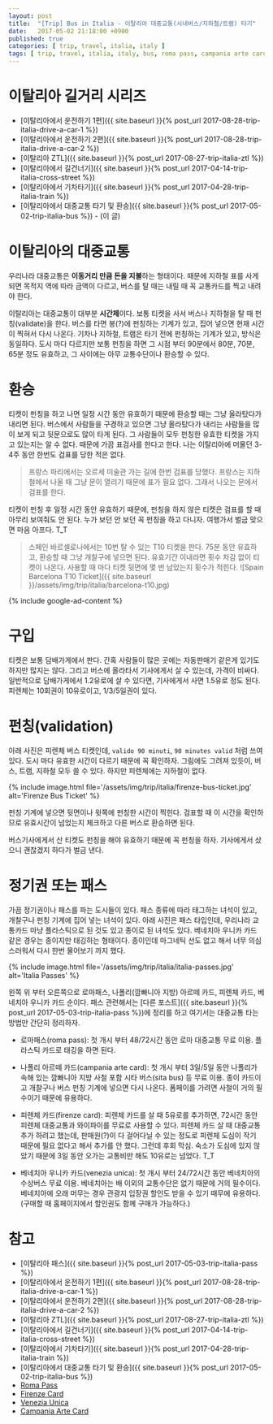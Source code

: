 ```yaml
---
layout: post
title:  "[Trip] Bus in Italia - 이탈리아 대중교통(시내버스/지하철/트램) 타기"
date:   2017-05-02 21:18:00 +0900
published: true
categories: [ trip, travel, italia, italy ]
tags: [ trip, travel, italia, italy, bus, roma pass, campania arte card, firenze card, venezia unica, venezia, venice, firenze, florence, napoli, roma, rome, circumvesuviana, pompeii ]
---
```


# 이탈리아 길거리 시리즈

- [이탈리아에서 운전하기 1편]({{ site.baseurl }}{% post_url 2017-08-28-trip-italia-drive-a-car-1 %})
- [이탈리아에서 운전하기 2편]({{ site.baseurl }}{% post_url 2017-08-28-trip-italia-drive-a-car-2 %})
- [이탈리아 ZTL]({{ site.baseurl }}{% post_url 2017-08-27-trip-italia-ztl %})
- [이탈리아에서 길건너기]({{ site.baseurl }}{% post_url 2017-04-14-trip-italia-cross-street %})
- [이탈리아에서 기차타기]({{ site.baseurl }}{% post_url 2017-04-28-trip-italia-train %})
- [이탈리아에서 대중교통 타기 및 환승]({{ site.baseurl }}{% post_url 2017-05-02-trip-italia-bus %}) - (이 글)


# 이탈리아의 대중교통

우리나라 대중교통은 **이동거리 만큼 돈을 지불**하는 형태이다. 때문에 지하철 표를 사게 되면 목적지 역에 따라 금액이 다르고, 버스를 탈 때는 내릴 때 꼭 교통카드를 찍고 내려야 한다.

이탈리아는 대중교통이 대부분 **시간제**이다. 보통 티켓을 사서 버스나 지하철을 탈 때 펀칭(validate)을 한다. 버스를 타면 봉(?)에 펀칭하는 기계가 있고, 집어 넣으면 현재 시간이 찍혀서 다시 나온다. 기차나 지하철, 트램은 타기 전에 펀칭하는 기계가 있고, 방식은 동일하다. 도시 마다 다르지만 보통 펀칭을 하면 그 시점 부터 90분에서 80분, 70분, 65분 정도 유효하고, 그 사이에는 아무 교통수단이나 환승할 수 있다.

# 환승

티켓이 펀칭을 하고 나면 일정 시간 동안 유효하기 때문에 환승할 때는 그냥 올라탔다가 내리면 된다. 버스에서 사람들을 구경하고 있으면 그냥 올라탔다가 내리는 사람들을 많이 보게 되고 뒷문으로도 많이 타게 된다. 그 사람들이 모두 펀칭한 유효한 티켓을 가지고 있는지는 알 수 없다. 때문에 가끔 표검사를 한다고 한다. 나는 이탈리아에 머물던 3-4주 동안 한번도 검표를 당한 적은 없다.

> 프랑스 파리에서는 오르세 미술관 가는 길에 한번 검표를 당했다. 프랑스는 지하철에서 나올 때 그냥 문이 열리기 때문에 표가 필요 없다. 그래서 나오는 문에서 검표를 한다.

티켓이 펀칭 후 일정 시간 동안 유효하기 때문에, 펀칭을 하지 않은 티켓은 검표를 할 때 아무리 보여줘도 안 된다. 누가 보던 안 보던 꼭 펀칭을 하고 다니자. 여행가서 벌금 맞으면 마음 아프다. T_T

> 스페인 바르셀로나에서는 10번 탈 수 있는 T10 티켓을 판다. 75분 동안 유효하고, 환승할 때 그냥 개찰구에 넣으면 된다. 유효기간 이내라면 횟수 차감 없이 티켓이 나온다. 사용할 때 마다 티켓 뒷면에 몇 번 남았는지 횟수가 적힌다.
> ![Spain Barcelona T10 Ticket]({{ site.baseurl }}/assets/img/trip/italia/barcelona-t10.jpg)

{% include google-ad-content %}

# 구입

티켓은 보통 담배가게에서 판다. 간혹 사람들이 많은 곳에는 자동판매기 같은게 있기도 하지만 많지는 않다. 그리고 버스에 올라타서 기사에게서 살 수 있는데, 가격이 비싸다. 일반적으로 담배가게에서 1.2유로에 살 수 있다면, 기사에게서 사면 1.5유로 정도 된다. 피렌체는 10회권이 10유로이고, 1/3/5일권이 있다.

# 펀칭(validation)

아래 사진은 피렌체 버스 티켓인데, `valido 90 minuti`, `90 minutes valid` 처럼 쓰여 있다. 도시 마다 유효한 시간이 다르기 때문에 꼭 확인하자. 그림에도 그려져 있듯이, 버스, 트램, 지하철 모두 쓸 수 있다. 하지만 피렌체에는 지하철이 없다.

{% include image.html file='/assets/img/trip/italia/firenze-bus-ticket.jpg' alt='Firenze Bus Ticket' %}

펀칭 기계에 넣으면 뒷면이나 윗쪽에 펀칭한 시간이 찍힌다. 검표할 때 이 시간을 확인하므로 유효시간이 넘었는지 체크하고 다른 버스로 환승하면 된다.

버스기사에게서 산 티켓도 펀칭을 해야 유효하기 때문에 꼭 펀칭을 하자. 기사에게서 샀으니 괜찮겠지 하다가 벌금 낸다.

# 정기권 또는 패스

가끔 정기권이나 패스를 파는 도시들이 있다. 패스 종류에 따라 태그하는 녀석이 있고, 개찰구나 펀칭 기계에 집어 넣는 녀석이 있다. 아래 사진은 패스 타입인데, 우리나라 교통카드 마냥 플라스틱으로 된 것도 있고 종이로 된 녀석도 있다. 베네치아 우니카 카드 같은 경우는 종이지만 태깅하는 형태이다. 종이인데 마그네틱 선도 없고 해서 너무 의심스러워서 다시 한번 물어보기 까지 했다.

{% include image.html file='/assets/img/trip/italia/italia-passes.jpg' alt='Italia Passes' %}

왼쪽 위 부터 오른쪽으로 로마패스, 나폴리(깜빠니아 지방) 아르떼 카드, 피렌체 카드, 베네치아 우니카 카드 순이다. 패스 관련해서는 [다른 포스트]({{ site.baseurl }}{% post_url 2017-05-03-trip-italia-pass %})에 정리를 하고 여기서는 대중교통 타는 방법만 간단히 정리하자.

- 로마패스(roma pass): 첫 개시 부터 48/72시간 동안 로마 대중교통 무료 이용. 플라스틱 카드로 태깅을 하면 된다.

- 나폴리 아르떼 카드(campania arte card): 첫 개시 부터 3일/5일 동안 나폴리가 속해 있는 깜빠니아 지방 사철 포함 시타 버스(sita bus) 등 무료 이용. 종이 카드이고 개찰구나 버스 펀칭 기계에 넣으면 다시 나온다. 폼페이를 가려면 사철이 거의 필수이기 때문에 유용하다.

- 피렌체 카드(firenze card): 피렌체 카드를 살 때 5유로를 추가하면, 72시간 동안 피렌체 대중교통과 와이파이를 무료로 사용할 수 있다. 피렌체 카드 살 때 대중교통 추가 하려고 했는데, 판매원(?)이 다 걸어다닐 수 있는 정도로 피렌체 도심이 작기 때문에 필요 없다고 해서 추가를 안 했다. 그런데 후회 막심. 숙소가 도심에 있지 않았기 때문에 3일 동안 오가는 교통비만 해도 10유로는 넘었다. T_T

- 베네치아 우니카 카드(venezia unica): 첫 개시 부터 24/72시간 동안 베네치아의 수상버스 무료 이용. 베네치아는 배 이외의 교통수단은 없기 때문에 거의 필수이다. 베네치아에 오래 머무는 경우 관광지 입장권 할인도 받을 수 있기 때무에 유용하다. (구매할 때 홈페이지에서 할인권도 함께 구매가 가능하다.)


# 참고

- [이탈리아 패스]({{ site.baseurl }}{% post_url 2017-05-03-trip-italia-pass %})
- [이탈리아에서 운전하기 1편]({{ site.baseurl }}{% post_url 2017-08-28-trip-italia-drive-a-car-1 %})
- [이탈리아에서 운전하기 2편]({{ site.baseurl }}{% post_url 2017-08-28-trip-italia-drive-a-car-2 %})
- [이탈리아 ZTL]({{ site.baseurl }}{% post_url 2017-08-27-trip-italia-ztl %})
- [이탈리아에서 길건너기]({{ site.baseurl }}{% post_url 2017-04-14-trip-italia-cross-street %})
- [이탈리아에서 기차타기]({{ site.baseurl }}{% post_url 2017-04-28-trip-italia-train %})
- [이탈리아에서 대중교통 타기 및 환승]({{ site.baseurl }}{% post_url 2017-05-02-trip-italia-bus %})
- [Roma Pass](http://www.romapass.it/?l=en)
- [Firenze Card](http://www.firenzecard.it/?lang=en)
- [Venezia Unica](http://www.veneziaunica.it/en)
- [Campania Arte Card](http://www.campaniartecard.it/en/)
